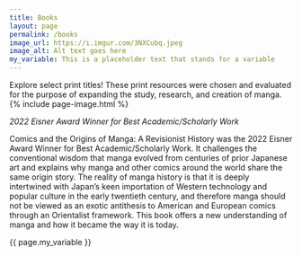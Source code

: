 ```yaml
---
title: Books
layout: page
permalink: /books
image_url: https://i.imgur.com/3NXCubq.jpeg
image_alt: Alt text goes here
my_variable: This is a placeholder text that stands for a variable 
---
```

Explore select print titles! These print resources were chosen and evaluated for the purpose of expanding the study, research, and creation of manga.
{% include page-image.html %}

<p><em>2022 Eisner Award Winner for Best Academic/Scholarly Work</em></p>

<p>Comics and the Origins of Manga: A Revisionist History was the 2022 Eisner Award Winner for Best Academic/Scholarly Work. It challenges the conventional wisdom that manga evolved from centuries of prior Japanese art and explains why manga and other comics around the world share the same origin story. The reality of manga history is that it is deeply intertwined with Japan’s keen importation of Western technology and popular culture in the early twentieth century, and therefore manga should not be viewed as an exotic antithesis to American and European comics through an Orientalist framework. This book offers a new understanding of manga and how it became the way it is today.</p>

{{ page.my_variable }}